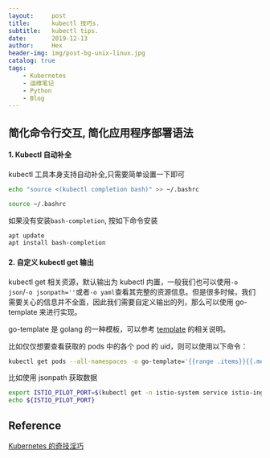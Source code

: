 ```yaml
---
layout:     post
title:      kubectl 技巧s.
subtitle:   kubectl tips.
date:       2019-12-13
author:     Hex
header-img: img/post-bg-unix-linux.jpg
catalog: true
tags:
    - Kubernetes
    - 运维笔记
    - Python
    - Blog
---
```


## 简化命令行交互, 简化应用程序部署语法

#### 1. Kubectl 自动补全
kubectl 工具本身支持自动补全,只需要简单设置一下即可

````bash
echo "source <(kubectl completion bash)" >> ~/.bashrc

source ~/.bashrc
````
如果没有安装`bash-completion`, 按如下命令安装
```bash
apt update
apt install bash-completion
```

#### 2. 自定义 kubectl get 输出

kubectl get 相关资源，默认输出为 kubectl 内置，一般我们也可以使用`-o json`/`-o jsonpath=''`或者`-o yaml`查看其完整的资源信息。但是很多时候，我们需要关心的信息并不全面，因此我们需要自定义输出的列，那么可以使用 go-template 来进行实现。

go-template 是 golang 的一种模板，可以参考 [template](https://link.zhihu.com/?target=https%3A//golang.org/pkg/text/template/) 的相关说明。

比如仅仅想要查看获取的 pods 中的各个 pod 的 uid，则可以使用以下命令：
````bash
kubectl get pods --all-namespaces -o go-template='{{range .items}}{{.metadata.uid}} {{end}}'
````
比如使用 jsonpath 获取数据
```bash
export ISTIO_PILOT_PORT=$(kubectl get -n istio-system service istio-ingressgateway -o jsonpath='{.spec.ports[?(@.name=="tcp-pilot-grpc-tls")].nodePort}')
echo ${ISTIO_PILOT_PORT}
```


## Reference
[Kubernetes 的奇技淫巧](https://mp.weixin.qq.com/s/G8t18WpE_XW69nRmFLZSfg)
